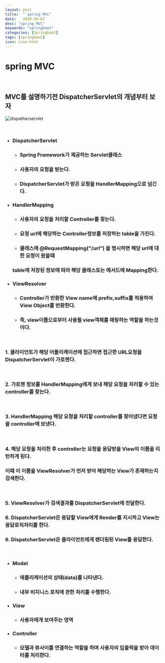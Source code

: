 ```yaml
---
layout: post
title:  " spring MVC"
date:   2020-09-07
desc: "spring MVC"
keywords: "springboot"
categories: [Springboot]
tags: [springboot]
icon: icon-html
---
```


spring MVC
====

<br/>

## MVC를 설명하기전 DispatcherServlet의 개념부터 보자

![dispatherservlet](https://user-images.githubusercontent.com/37110261/92370336-1a002800-f135-11ea-88e3-18a138749fd4.png)

<br/>

+ ### DispatcherServlet
    + ### Spring Framework가 제공하는 Servlet클래스
    + ### 사용자의 요청을 받는다.
    + ### DispatcherServlet가 받은 요청을 HandlerMapping으로 넘긴다.

+ ### HandlerMapping
    + ### 사용자의 요청을 처리할 Controller를 찾는다.
    + ### 요청 url에 해당하는 Controller정보를 저장하는 table을 가진다.
    + ### 클래스에 @RequestMapping("/url") 을 명시하면 해당 url에 대한 요청이 왔을때
    ### table에 저장된 정보에 따라 해당 클래스또는 메서드에 Mapping한다.

+ ### ViewResolver
    + ### Controller가 반환한 View name에 prefix,suffix를 적용하여 View Object를 반환한다.
    + ### 즉, view이름으로부터 사용될 view객체를 매핑하는 역할을 하는것이다.

<br/>

### 1. 클라이언트가 해당 어플리케이션에 접근하면 접근한 URL요청을 DispatcherServlet이 가로챈다.

<br/>

### 2. 가로챈 정보를 HandlerMapping에게 보내 해당 요청을 처리할 수 있는 controller를 찾는다.

<br/>

### 3. HandlerMapping 해당 요청을 처리할 controller를 찾아냈다면 요청을 controller에 보낸다.

<br/>

### 4. 해당 요청을 처리한 후 controller는 요청을 응답받을 View의 이름을 리턴하게 된다.
### 이때 이 이름을 ViewResolver가 먼저 받아 해당하는 View가 존재하는지 검색한다.

<br/>

### 5. ViewResolver가 검색결과를 DispatcherServlet에 전달한다.
### 6. DispatcherServlet은 응답할 View에게 Render를 지시하고 View는 응답로직처리를 한다.
### 6. DispatcherServlet은 클라이언트에게 렌더링된 View를 응답한다.




<br/>

+ ### Model
    + ### 애플리케이션의 상태(data)를 나타낸다.
    + ### 내부 비지니스 로직에 관한 처리를 수행한다.

+ ### View
    + ### 사용자에게 보여주는 영역
    
+ ### Controller
    + ### 모델과 뷰사이를 연결하는 역할을 하며 사용자의 입출력을 받아 데이터를 처리한다.



